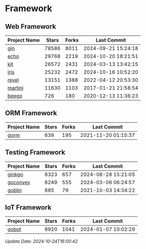 # Framework

## Web Framework
| Project Name | Stars | Forks | Last Commit |
| ------------ | ----- | ----- | ----------- |
| [gin](https://github.com/gin-gonic/gin) | 78586 | 8011 | 2024-09-21 15:24:18 |
| [echo](https://github.com/labstack/echo) | 29768 | 2219 | 2024-10-20 18:21:51 |
| [kit](https://github.com/go-kit/kit) | 26572 | 2431 | 2024-03-13 13:42:15 |
| [iris](https://github.com/kataras/iris) | 25232 | 2472 | 2024-10-16 10:52:20 |
| [revel](https://github.com/revel/revel) | 13151 | 1388 | 2022-04-12 20:53:30 |
| [martini](https://github.com/go-martini/martini) | 11630 | 1103 | 2017-01-21 21:58:54 |
| [beego](https://github.com/astaxie/beego) | 726 | 180 | 2020-12-13 11:36:23 |

## ORM Framework
| Project Name | Stars | Forks | Last Commit |
| ------------ | ----- | ----- | ----------- |
| [gorm](https://github.com/jinzhu/gorm) | 639 | 195 | 2021-11-20 01:15:37 |

## Testing Framework
| Project Name | Stars | Forks | Last Commit |
| ------------ | ----- | ----- | ----------- |
| [ginkgo](https://github.com/onsi/ginkgo) | 8323 | 657 | 2024-08-28 15:21:05 |
| [goconvey](https://github.com/smartystreets/goconvey) | 8249 | 555 | 2024-03-06 06:24:57 |
| [goblin](https://github.com/franela/goblin) | 885 | 79 | 2021-10-03 14:34:22 |

## IoT Framework
| Project Name | Stars | Forks | Last Commit |
| ------------ | ----- | ----- | ----------- |
| [gobot](https://github.com/hybridgroup/gobot) | 8920 | 1041 | 2024-01-07 10:02:29 |

*Update Date: 2024-10-24T16:00:42*